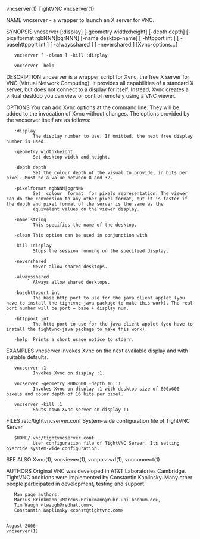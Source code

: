 vncserver(1)                                                                                     TightVNC                                                                                    vncserver(1)

NAME
       vncserver - a wrapper to launch an X server for VNC.

SYNOPSIS
       vncserver  [:display]  [-geometry  widthxheight]  [-depth  depth]  [-pixelformat  rgbNNN|bgrNNN]  [-name  desktop-name] [ -httpport int ] [ -basehttpport int ] [ -alwaysshared ] [ -nevershared ]
       [Xvnc-options...]

       vncserver [ -clean ] -kill :display

       vncserver -help

DESCRIPTION
       vncserver is a wrapper script for Xvnc, the free X server for VNC (Virtual Network Computing). It provides all capabilities of a standard X server, but does not connect to a display for  itself.
       Instead, Xvnc creates a virtual desktop you can view or control remotely using a VNC viewer.

OPTIONS
       You can add Xvnc options at the command line. They will be added to the invocation of Xvnc without changes. The options provided by the vncserver itself are as follows:

       :display
              The display number to use. If omitted, the next free display number is used.

       -geometry widthxheight
              Set desktop width and height.

       -depth depth
              Set the colour depth of the visual to provide, in bits per pixel. Must be a value between 8 and 32.

       -pixelformat rgbNNN|bgrNNN
              Set  colour  format  for pixels representation. The viewer can do the conversion to any other pixel format, but it is faster if the depth and pixel format of the server is the same as the
              equivalent values on the viewer display.

       -name string
              This specifies the name of the desktop.

       -clean This option can be used in conjunction with

       -kill :display
              Stops the session running on the specified display.

       -nevershared
              Never allow shared desktops.

       -alwaysshared
              Always allow shared desktops.

       -basehttpport int
              The base http port to use for the java client applet (you have to install the tightvnc-java package to make this work). The real port number will be port = base + display num.

       -httpport int
              The http port to use for the java client applet (you have to install the tightvnc-java package to make this work).

       -help  Prints a short usage notice to stderr.

EXAMPLES
       vncserver
              Invokes Xvnc on the next available display and with suitable defaults.

       vncserver :1
              Invokes Xvnc on display :1.

       vncserver -geometry 800x600 -depth 16 :1
              Invokes Xvnc on display :1 with desktop size of 800x600 pixels and color depth of 16 bits per pixel.

       vncserver -kill :1
              Shuts down Xvnc server on display :1.

FILES
       /etc/tightvncserver.conf
              System-wide configuration file of TightVNC Server.

       $HOME/.vnc/tightvncserver.conf
              User configuration file of TightVNC Server. Its setting override system-wide configuration.

SEE ALSO
       Xvnc(1), vncviewer(1), vncpasswd(1), vncconnect(1)

AUTHORS
       Original VNC was developed in AT&T Laboratories Cambridge. TightVNC additions were implemented by Constantin Kaplinsky. Many other people participated in development, testing and support.

       Man page authors:
       Marcus Brinkmann <Marcus.Brinkmann@ruhr-uni-bochum.de>,
       Tim Waugh <twaugh@redhat.com>,
       Constantin Kaplinsky <const@tightvnc.com>

                                                                                               August 2006                                                                                   vncserver(1)
